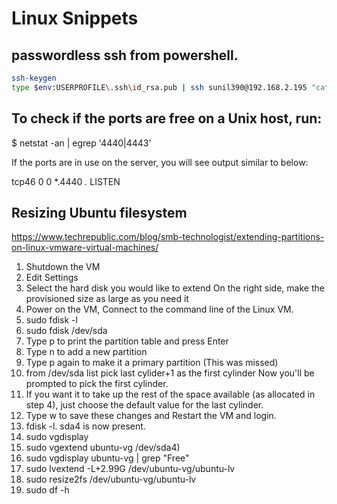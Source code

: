 # Linux Snippets

## passwordless ssh from powershell.

```bash
ssh-keygen
type $env:USERPROFILE\.ssh\id_rsa.pub | ssh sunil390@192.168.2.195 "cat >> .ssh/authorized_keys"
```

## To check if the ports are free on a Unix host, run:

$ netstat -an | egrep '4440|4443'

If the ports are in use on the server, you will see output similar to below:

tcp46      0      0  *.4440                 *.*                    LISTEN

## Resizing Ubuntu filesystem

<https://www.techrepublic.com/blog/smb-technologist/extending-partitions-on-linux-vmware-virtual-machines/>

1. Shutdown the VM
2. Edit Settings
3. Select the hard disk you would like to extend On the right side, make the provisioned size as large as you need it
4. Power on the VM, Connect to the command line of the Linux VM.
5. sudo fdisk -l
6. sudo fdisk /dev/sda 
7. Type p to print the partition table and press Enter
8. Type n to add a new partition
9. Type p again to make it a primary partition (This was missed)
10. from /dev/sda list pick last cylider+1 as the first cylinder Now you'll be prompted to pick the first cylinder.
11. If you want it to take up the rest of the space available (as allocated in step 4), just choose the default value for the last cylinder.
12. Type w to save these changes and Restart the VM and login.
13. fdisk -l. sda4 is now present.
14. sudo vgdisplay
15. sudo vgextend ubuntu-vg /dev/sda4)
16. sudo vgdisplay ubuntu-vg | grep "Free"
17. sudo lvextend  -L+2.99G /dev/ubuntu-vg/ubuntu-lv
18. sudo resize2fs /dev/ubuntu-vg/ubuntu-lv
19. sudo df -h
